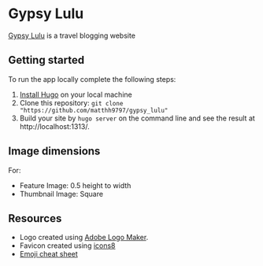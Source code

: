 # Gypsy Lulu

[Gypsy Lulu](https://gypsy-lulu.com/) is a travel blogging website

## Getting started

To run the app locally complete the following steps:

 1. [Install Hugo](https://gohugo.io/installation/) on your local machine
 2. Clone this repository: `git clone "https://github.com/matthh9797/gypsy_lulu"`
 3. Build your site by `hugo server` on the command line and see the result at http://localhost:1313/.

## Image dimensions

For:
 - Feature Image: 0.5 height to width
 - Thumbnail Image: Square

## Resources

 - Logo created using [Adobe Logo Maker](https://express.adobe.com/express-apps/logo-maker).
 - Favicon created using [icons8](https://icons8.com/)
 - [Emoji cheat sheet](https://www.webfx.com/tools/emoji-cheat-sheet/) 